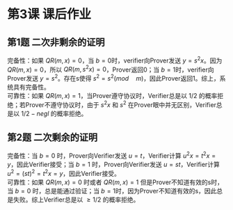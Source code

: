 # 第3课 课后作业

## 第1题 二次非剩余的证明
 
完备性：如果 $QR(m,x)=0$，当 $b=0$时，verifier向Prover发送 $y=s^{2}x$。因为 $QR(m,x)=0$，所以 $QR(m,s^{2}x)=0$，Prover返回0；当 $b=1$时，verifier向Prover发送 $y=s^{2}$。存在s使得 $s^{2}=s^{2}(mod\quad m)$，因此Prover返回1。综上，系统具有完备性。  
可靠性：如果 $QR(m,x)=1$，当Prover遵守协议时，Verifier总是以 $1/2$ 的概率拒绝；若Prover不遵守协议时，由于 $s^{2}x$ 和 $s^{2}$ 在Prover眼中并无区别，Verifier总是以 $1/2-negl$ 的概率拒绝。  

## 第2题 二次剩余的证明
完备性：当 $b=0$ 时，Prover向Verifier发送 $u=t$，Verifier计算 $u^{2}x=t^{2}x=y$，因此Verifier接受；当 $b=1$ 时，Prover向Verifier发送 $u=st$，Verifier计算 $u^{2}=(st)^{2}=t^{2}x=y$，因此Verifier接受。  
可靠性：如果 $QR(m,x)=0$ 时或者 $QR(m,x)=1$ 但是Prover不知道有效的s时，当 $b=0$ 时，总是能通过验证；当 $b=1$时，因为Prover不知道有效的s，因此总是失败。综上Verifier总是以 $\ge 1/2$ 的概率拒绝。
